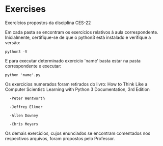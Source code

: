 # Exercises
Exercícios propostos da disciplina CES-22

Em cada pasta se encontram os exercícios relativos à aula correspondente.
Inicialmente, certifique-se de que o python3 está instalado e verifique a versão:


    python3 -V

E para executar determinado exercício 'name' basta estar na pasta correspondente e executar:

    python 'name'.py

Os exercícios numerados foram retirados do livro:
How to Think Like a Computer Scientist: Learning with Python 3 Documentation, 3rd Edition

      -Peter Wentworth

      -Jeffrey Elkner

      -Allen Downey

      -Chris Meyers


Os demais exercícios, cujos enunciados se encontram comentados nos respectivos arquivos, foram propostos pelo Professor.
